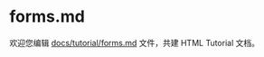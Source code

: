 forms.md
===

欢迎您编辑 <a target="__blank" href="https://github.com/jaywcjlove/html-tutorial/blob/master/docs/tutorial/forms.md">docs/tutorial/forms.md</a> 文件，共建 HTML Tutorial 文档。
